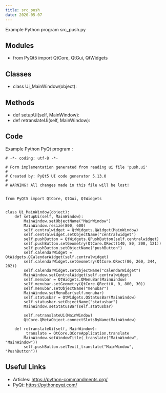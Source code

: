 ```yaml
---
title: src_push
date: 2020-05-07
---
```

Example Python program src_push.py

## Modules

* from PyQt5 import QtCore, QtGui, QtWidgets

## Classes

* class Ui_MainWindow(object):

## Methods

* def setupUi(self, MainWindow):
* def retranslateUi(self, MainWindow):

## Code

Example Python PyQt program :

    # -*- coding: utf-8 -*-
    
    # Form implementation generated from reading ui file 'push.ui'
    #
    # Created by: PyQt5 UI code generator 5.13.0
    #
    # WARNING! All changes made in this file will be lost!
    
    
    from PyQt5 import QtCore, QtGui, QtWidgets
    
    
    class Ui_MainWindow(object):
        def setupUi(self, MainWindow):
            MainWindow.setObjectName("MainWindow")
            MainWindow.resize(800, 600)
            self.centralwidget = QtWidgets.QWidget(MainWindow)
            self.centralwidget.setObjectName("centralwidget")
            self.pushButton = QtWidgets.QPushButton(self.centralwidget)
            self.pushButton.setGeometry(QtCore.QRect(140, 80, 200, 121))
            self.pushButton.setObjectName("pushButton")
            self.calendarWidget = QtWidgets.QCalendarWidget(self.centralwidget)
            self.calendarWidget.setGeometry(QtCore.QRect(80, 260, 344, 282))
            self.calendarWidget.setObjectName("calendarWidget")
            MainWindow.setCentralWidget(self.centralwidget)
            self.menubar = QtWidgets.QMenuBar(MainWindow)
            self.menubar.setGeometry(QtCore.QRect(0, 0, 800, 30))
            self.menubar.setObjectName("menubar")
            MainWindow.setMenuBar(self.menubar)
            self.statusbar = QtWidgets.QStatusBar(MainWindow)
            self.statusbar.setObjectName("statusbar")
            MainWindow.setStatusBar(self.statusbar)
    
            self.retranslateUi(MainWindow)
            QtCore.QMetaObject.connectSlotsByName(MainWindow)
    
        def retranslateUi(self, MainWindow):
            _translate = QtCore.QCoreApplication.translate
            MainWindow.setWindowTitle(_translate("MainWindow", "MainWindow"))
            self.pushButton.setText(_translate("MainWindow", "PushButton"))
    

## Useful Links

- Articles: https://python-commandments.org/
- PyQt: https://pythonpyqt.com/
